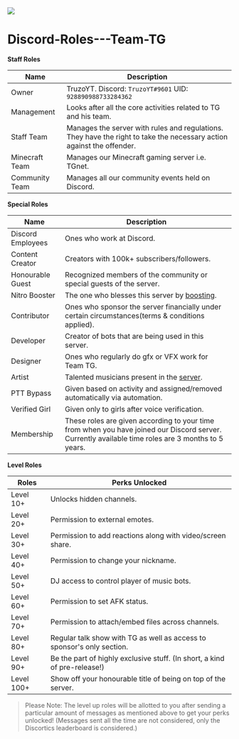 <img src=https://media.discordapp.net/attachments/884703572682502164/910356595228172338/TG.jpg>

# Discord-Roles---Team-TG

**Staff Roles**

|Name | Description|
| - | - |
|Owner | TruzoYT. Discord: `TruzoYT#9601` UID: `928890988733284362`|
|Management | Looks after all the core activities related to TG and his team.|
|Staff Team |	Manages the server with rules and regulations. They have the right to take the necessary action against the offender.|
|Minecraft Team |	Manages our Minecraft gaming server i.e. TGnet.|
|Community Team |	Manages all our community events held on Discord.|


**Special Roles**

|Name |	Description|
|---|---| 
|Discord Employees |	Ones who work at Discord.|
|Content Creator |	Creators with 100k+ subscribers/followers.|
|Honourable Guest	| Recognized members of the community or special guests of the server.|
|Nitro Booster |	The one who blesses this server by [boosting](https://support.discord.com/hc/en-us/articles/360028038352-Server-Boosting-).|
|Contributor |	Ones who sponsor the server financially under certain circumstances(terms & conditions applied).|
|Developer |	Creator of bots that are being used in this server.|
|Designer |	Ones who regularly do gfx or VFX work for Team TG.|
|Artist |	Talented musicians present in the [server](https://discord.gg/6kS83jUsQW).|
|PTT Bypass |	Given based on activity and assigned/removed automatically via automation.|
|Verified Girl |	Given only to girls after voice verification.|
|Membership |	These roles are given according to your time from when you have joined our Discord server. Currently available time roles are 3 months to 5 years.|


**Level Roles**

|Roles |	Perks Unlocked|
|---|---|
|Level 10+ |	Unlocks hidden channels.|
|Level 20+ |	Permission to external emotes.|
|Level 30+ |	Permission to add reactions along with video/screen share.|
|Level 40+ |	Permission to change your nickname.|
|Level 50+ |	DJ access to control player of music bots.|
|Level 60+ |	Permission to set AFK status.|
|Level 70+ |	Permission to attach/embed files across channels.|
|Level 80+ |	Regular talk show with TG as well as access to sponsor's only section.|
|Level 90+ |	Be the part of highly exclusive stuff. (In short, a kind of pre-release!)|
|Level 100+ |	Show off your honourable title of being on top of the server.|

>Please Note: The level up roles will be allotted to you after sending a particular amount of messages as mentioned above to get your perks unlocked! (Messages sent all the time are not considered, only the Discortics leaderboard is considered.)
